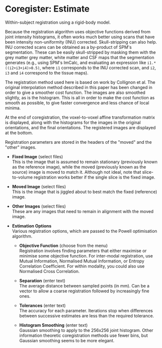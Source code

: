 # Coregister: Estimate  
Within-subject registration using a rigid-body model.  
  
Because the registration algorithm uses objective functions derived from joint intensity histograms, it often works much better using scans that have been intensity non-uniformity (INU) corrected. Skull-stripping can also help.  INU corrected scans can be obtained as a by-product of SPM's segmentation. These can be easily skull-stripped by masking them with the grey matter grey matter, white matter and CSF maps that the segmentation generates (e.g., using SPM's ImCalc, and evaluating an expression like ``i1.*((i2+i3+i4)>0.5)``, where ``i1`` corresponds to the INU corrected scan, and ``i2``, ``i3`` and ``i4`` correspond to the tissue maps).  
  
The registration method used here is based on work by Collignon et al. The original interpolation method described in this paper has been changed in order to give a smoother cost function.  The images are also smoothed slightly, as is the histogram.  This is all in order to make the cost function as smooth as possible, to give faster convergence and less chance of local minima.  
  
At the end of coregistration, the voxel-to-voxel affine transformation matrix is displayed, along with the histograms for the images in the original orientations, and the final orientations.  The registered images are displayed at the bottom.  
  
Registration parameters are stored in the headers of the "moved" and the "other" images.  

* **Fixed Image** (select files)  
This is the image that is assumed to remain stationary (previously known as the reference image), while the moved (previously known as the source) image is moved to match it. Although not ideal, note that slice-to-volume registration works better if the single slice is the fixed image.  

* **Moved Image** (select files)  
This is the image that is jiggled about to best match the fixed (reference) image.  

* **Other Images** (select files)  
These are any images that need to remain in alignment with the moved image.  

* **Estimation Options**   
Various registration options, which are passed to the Powell optimisation algorithm.  

    * **Objective Function** (choose from the menu)  
    Registration involves finding parameters that either maximise or minimise some objective function. For inter-modal registration, use Mutual Information, Normalised Mutual Information, or Entropy Correlation Coefficient. For within modality, you could also use Normalised Cross Correlation.  

    * **Separation** (enter text)  
    The average distance between sampled points (in mm). Can be a vector to allow a coarse registration followed by increasingly fine ones.  

    * **Tolerances** (enter text)  
    The accuracy for each parameter.  Iterations stop when differences between successive estimates are less than the required tolerance.  

    * **Histogram Smoothing** (enter text)  
    Gaussian smoothing to apply to the 256x256 joint histogram. Other information theoretic coregistration methods use fewer bins, but Gaussian smoothing seems to be more elegant.  
